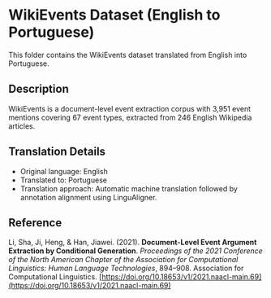 # WikiEvents Dataset (English to Portuguese)

This folder contains the WikiEvents dataset translated from English into Portuguese.

## Description

WikiEvents is a document-level event extraction corpus with 3,951 event mentions covering 67 event types, extracted from 246 English Wikipedia articles.

## Translation Details

- Original language: English
- Translated to: Portuguese
- Translation approach: Automatic machine translation followed by annotation alignment using LinguAligner.

## Reference

Li, Sha, Ji, Heng, & Han, Jiawei. (2021). **Document-Level Event Argument Extraction by Conditional Generation**. *Proceedings of the 2021 Conference of the North American Chapter of the Association for Computational Linguistics: Human Language Technologies*, 894–908. Association for Computational Linguistics. [https://doi.org/10.18653/v1/2021.naacl-main.69](https://doi.org/10.18653/v1/2021.naacl-main.69)
